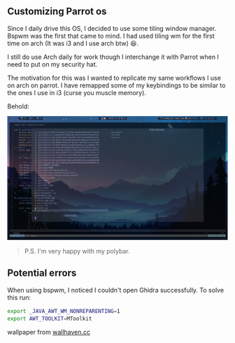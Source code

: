 ## Customizing Parrot os
Since I daily drive this OS, I decided to use some tiling window manager. Bspwm was the first that came to mind.
I had used tiling wm for the first time on arch (It was i3 and I use arch btw) 😆.

I still do use Arch daily for work though I interchange it with Parrot when I need to put on my security hat.

The motivation for this was I wanted to replicate my same workflows I use on arch on parrot. I have remapped some of my keybindings to be similar to the ones I use in i3 (curse you muscle memory).

Behold:

![bspwm on Parrot OS](new-nrice.png)

> P.S. I'm very happy with my polybar.

## Potential errors
When using bspwm, I noticed I couldn't open Ghidra successfully. To solve this run:
```bash
export _JAVA_AWT_WM_NONREPARENTING=1
export AWT_TOOLKIT=MToolkit
```


wallpaper from [wallhaven.cc](https://whvn.cc/3led2d)
